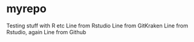 # myrepo
Testing stuff with R etc
Line from Rstudio
Line from GitKraken
Line from Rstudio, again
Line from Github
